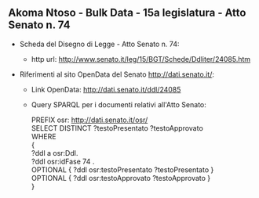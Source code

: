 ## Akoma Ntoso - Bulk Data - 15a legislatura - Atto Senato n. 74 ##

* Scheda del Disegno di Legge - Atto Senato n. 74:
	* http url: http://www.senato.it/leg/15/BGT/Schede/Ddliter/24085.htm

* Riferimenti al sito OpenData del Senato http://dati.senato.it/:
	* Link OpenData: http://dati.senato.it/ddl/24085
	* Query SPARQL per i documenti relativi all'Atto Senato:

        PREFIX osr: <http://dati.senato.it/osr/>  
		SELECT DISTINCT ?testoPresentato ?testoApprovato  
		WHERE  
		{  
		    ?ddl a osr:Ddl.  
		    ?ddl osr:idFase 74 .  
		    OPTIONAL { ?ddl osr:testoPresentato ?testoPresentato }  
		    OPTIONAL { ?ddl osr:testoApprovato ?testoApprovato }  
		}
		